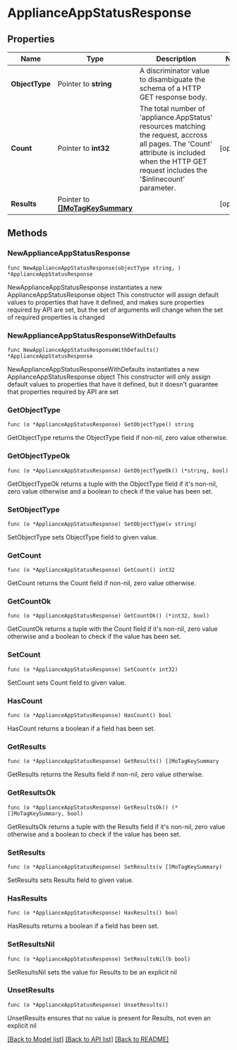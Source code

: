 # ApplianceAppStatusResponse

## Properties

Name | Type | Description | Notes
------------ | ------------- | ------------- | -------------
**ObjectType** | Pointer to **string** | A discriminator value to disambiguate the schema of a HTTP GET response body. | 
**Count** | Pointer to **int32** | The total number of &#39;appliance.AppStatus&#39; resources matching the request, accross all pages. The &#39;Count&#39; attribute is included when the HTTP GET request includes the &#39;$inlinecount&#39; parameter. | [optional] 
**Results** | Pointer to [**[]MoTagKeySummary**](mo.TagKeySummary.md) |  | [optional] 

## Methods

### NewApplianceAppStatusResponse

`func NewApplianceAppStatusResponse(objectType string, ) *ApplianceAppStatusResponse`

NewApplianceAppStatusResponse instantiates a new ApplianceAppStatusResponse object
This constructor will assign default values to properties that have it defined,
and makes sure properties required by API are set, but the set of arguments
will change when the set of required properties is changed

### NewApplianceAppStatusResponseWithDefaults

`func NewApplianceAppStatusResponseWithDefaults() *ApplianceAppStatusResponse`

NewApplianceAppStatusResponseWithDefaults instantiates a new ApplianceAppStatusResponse object
This constructor will only assign default values to properties that have it defined,
but it doesn't guarantee that properties required by API are set

### GetObjectType

`func (o *ApplianceAppStatusResponse) GetObjectType() string`

GetObjectType returns the ObjectType field if non-nil, zero value otherwise.

### GetObjectTypeOk

`func (o *ApplianceAppStatusResponse) GetObjectTypeOk() (*string, bool)`

GetObjectTypeOk returns a tuple with the ObjectType field if it's non-nil, zero value otherwise
and a boolean to check if the value has been set.

### SetObjectType

`func (o *ApplianceAppStatusResponse) SetObjectType(v string)`

SetObjectType sets ObjectType field to given value.


### GetCount

`func (o *ApplianceAppStatusResponse) GetCount() int32`

GetCount returns the Count field if non-nil, zero value otherwise.

### GetCountOk

`func (o *ApplianceAppStatusResponse) GetCountOk() (*int32, bool)`

GetCountOk returns a tuple with the Count field if it's non-nil, zero value otherwise
and a boolean to check if the value has been set.

### SetCount

`func (o *ApplianceAppStatusResponse) SetCount(v int32)`

SetCount sets Count field to given value.

### HasCount

`func (o *ApplianceAppStatusResponse) HasCount() bool`

HasCount returns a boolean if a field has been set.

### GetResults

`func (o *ApplianceAppStatusResponse) GetResults() []MoTagKeySummary`

GetResults returns the Results field if non-nil, zero value otherwise.

### GetResultsOk

`func (o *ApplianceAppStatusResponse) GetResultsOk() (*[]MoTagKeySummary, bool)`

GetResultsOk returns a tuple with the Results field if it's non-nil, zero value otherwise
and a boolean to check if the value has been set.

### SetResults

`func (o *ApplianceAppStatusResponse) SetResults(v []MoTagKeySummary)`

SetResults sets Results field to given value.

### HasResults

`func (o *ApplianceAppStatusResponse) HasResults() bool`

HasResults returns a boolean if a field has been set.

### SetResultsNil

`func (o *ApplianceAppStatusResponse) SetResultsNil(b bool)`

 SetResultsNil sets the value for Results to be an explicit nil

### UnsetResults
`func (o *ApplianceAppStatusResponse) UnsetResults()`

UnsetResults ensures that no value is present for Results, not even an explicit nil

[[Back to Model list]](../README.md#documentation-for-models) [[Back to API list]](../README.md#documentation-for-api-endpoints) [[Back to README]](../README.md)


